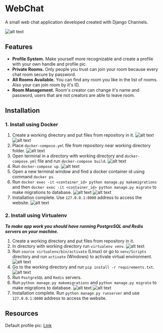 # WebChat

A small web chat application developed created with Django Channels.

![alt text](https://github.com/zalexvic/python-django-chat/blob/main/readme_images/chat-room.png "Chat Room Image")

## Features

- **Profile System.** Make yourself more recognizable and create a profile with your own handle and profile pic.
- **Private Rooms.** Only people you trust can join your room because every chat room secure by password.
- **All Rooms Available.** You can find any room you like in the list of rooms. Also your can join room by it's ID.
- **Room Management.** Room's creator can change it's name and password, users that are not creators are able to leave room.

## Installation

### 1. Install using Docker

1. Create a working directory and put files from repository in it.
   ![alt text](https://github.com/zalexvic/python-django-chat/blob/main/readme_images/docker_1_1.jpg "Docker Install 1.1")
   ![alt text](https://github.com/zalexvic/python-django-chat/blob/main/readme_images/docker_1_2.jpg "Docker Install 1.2")
2. Place ```docker-compose.yml``` file from repository near working directory folder.
   ![alt text](https://github.com/zalexvic/python-django-chat/blob/main/readme_images/docker_2.jpg "Docker Install 2")
3. Open terminal in a directory with working directory and ```docker-compose.yml``` file and run ```docker-compose build```.
   ![alt text](https://github.com/zalexvic/python-django-chat/blob/main/readme_images/docker_3.jpg "Docker Install 3")
4. Run ```docker-compose up```.
   ![alt text](https://github.com/zalexvic/python-django-chat/blob/main/readme_images/docker_4.jpg "Docker Install 4")
5. Open a new terminal window and find a docker container id using command ```docker ps```.
6. Run ```docker exec -it <container_id> python manage.py makemigrations``` and then ```docker exec -it <container_id> python manage.py migrate``` to make migrations to database.
   ![alt text](https://github.com/zalexvic/python-django-chat/blob/main/readme_images/docker_6_1.jpg "Docker Install 6.1")
   ![alt text](https://github.com/zalexvic/python-django-chat/blob/main/readme_images/docker_6_2.jpg "Docker Install 6.2")
7. Installation complete. Use ```127.0.0.1:8000``` address to access the website.
   ![alt text](https://github.com/zalexvic/python-django-chat/blob/main/readme_images/docker_7.jpg "Docker Install 7")


### 2. Install using Virtualenv

***To make app work you should have running PostgreSQL and Redis servers on your machine.*** 

1. Create a working directory and put files from repository in it.
2. In directory with working directory run ```virtualenv venv```.
   ![alt text](https://github.com/zalexvic/python-django-chat/blob/main/readme_images/venv_2.jpg "Virtualenv Install 2")
3. Run ```source virtualenv/bin/activate``` (Linux) or go to ```venv/Scripts``` directory and run ```activate``` (Windows)  to activate virtual environment.
   ![alt text](https://github.com/zalexvic/python-django-chat/blob/main/readme_images/venv_3.jpg "Virtualenv Install 3")
4. Go to the working directory and run ```pip install -r requirements.txt```.
   ![alt text](https://github.com/zalexvic/python-django-chat/blob/main/readme_images/venv_4.jpg "Virtualenv Install 4")
5. Run ```PostgreSQL``` and ```Redis``` servers.
6. Run ```python manage.py makemigrations``` and ```python manage.py migrate``` to make migrations to database.
   ![alt text](https://github.com/zalexvic/python-django-chat/blob/main/readme_images/venv_6_1.jpg "Virtualenv Install 6.1")
   ![alt text](https://github.com/zalexvic/python-django-chat/blob/main/readme_images/venv_6_2.jpg "Virtualenv Install 6.2")
7. Installation complete. Run ```python manage.py runserver``` and use ```127.0.0.1:8000``` address to access the website.


## Resources
Default profile pic: [Link](https://www.pinterest.ru/pin/763289836843147055/)
